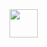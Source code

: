 <img src="https://cdn.jsdelivr.net/gh/devicons/devicon@latest/icons/python/python-plain.svg" width="50" />
